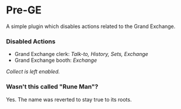 # Pre-GE
A simple plugin which disables actions related to the Grand Exchange.
### Disabled Actions
- Grand Exchange clerk: *Talk-to, History, Sets, Exchange*
- Grand Exchange booth: *Exchange*

*Collect is left enabled.*

### Wasn't this called "Rune Man"?
Yes. The name was reverted to stay true to its roots.

